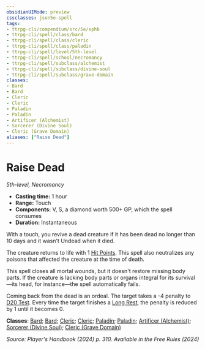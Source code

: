 ```yaml
---
obsidianUIMode: preview
cssclasses: json5e-spell
tags:
- ttrpg-cli/compendium/src/5e/xphb
- ttrpg-cli/spell/class/bard
- ttrpg-cli/spell/class/cleric
- ttrpg-cli/spell/class/paladin
- ttrpg-cli/spell/level/5th-level
- ttrpg-cli/spell/school/necromancy
- ttrpg-cli/spell/subclass/alchemist
- ttrpg-cli/spell/subclass/divine-soul
- ttrpg-cli/spell/subclass/grave-domain
classes:
- Bard
- Bard
- Cleric
- Cleric
- Paladin
- Paladin
- Artificer (Alchemist)
- Sorcerer (Divine Soul)
- Cleric (Grave Domain)
aliases: ["Raise Dead"]
---
```

# Raise Dead
*5th-level, Necromancy*  

- **Casting time:** 1 hour
- **Range:** Touch
- **Components:** V, S, a diamond worth 500+ GP, which the spell consumes
- **Duration:** Instantaneous

With a touch, you revive a dead creature if it has been dead no longer than 10 days and it wasn't Undead when it died.

The creature returns to life with 1 [Hit Points](3-Compendium/rules/variant-rules/hit-points-xphb.md). This spell also neutralizes any poisons that affected the creature at the time of death.

This spell closes all mortal wounds, but it doesn't restore missing body parts. If the creature is lacking body parts or organs integral for its survival—its head, for instance—the spell automatically fails.

Coming back from the dead is an ordeal. The target takes a -4 penalty to [D20 Test](3-Compendium/rules/variant-rules/d20-test-xphb.md). Every time the target finishes a [Long Rest](3-Compendium/rules/variant-rules/long-rest-xphb.md), the penalty is reduced by 1 until it becomes 0.

**Classes**: [Bard](list-spells-classes-bard); [Bard](list-spells-classes-bard); [Cleric](list-spells-classes-cleric); [Cleric](list-spells-classes-cleric); [Paladin](list-spells-classes-paladin); [Paladin](list-spells-classes-paladin); [Artificer (Alchemist)](list-spells-classes-artificer-alchemist-tce); [Sorcerer (Divine Soul)](list-spells-classes-sorcerer-xphb-divine-soul-xge); [Cleric (Grave Domain)](list-spells-classes-cleric-xphb-grave-domain-xge)

*Source: Player's Handbook (2024) p. 310. Available in the Free Rules (2024)*